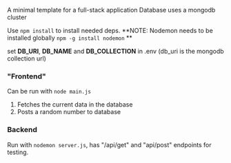 A minimal template for a full-stack application
Database uses a mongodb cluster

Use `npm install` to install needed deps.
**NOTE: Nodemon needs to be installed globally `npm -g install nodemon` **

set **DB_URI**, **DB_NAME** and **DB_COLLECTION** in .env
(db_uri is the mongodb collection url)

### "Frontend"

Can be run with `node main.js`

1. Fetches the current data in the database
2. Posts a random number to database

### Backend

Run with `nodemon server.js`, has "/api/get" and "api/post" endpoints for testing.
